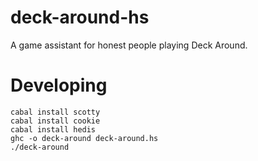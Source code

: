 deck-around-hs
==============

A game assistant for honest people playing Deck Around.

Developing
==========

```
cabal install scotty
cabal install cookie
cabal install hedis
ghc -o deck-around deck-around.hs
./deck-around
```
